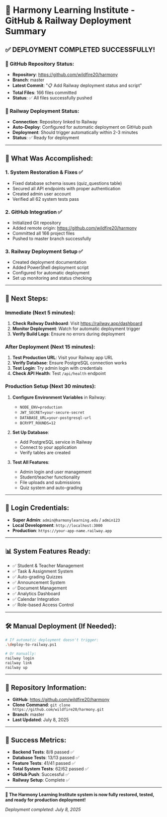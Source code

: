# 🎉 Harmony Learning Institute - GitHub & Railway Deployment Summary

## ✅ **DEPLOYMENT COMPLETED SUCCESSFULLY!**

### 📱 **GitHub Repository Status:**
- **Repository**: https://github.com/wildfire20/harmony
- **Branch**: master
- **Latest Commit**: "📋 Add Railway deployment status and script"
- **Total Files**: 166 files committed
- **Status**: ✅ All files successfully pushed

### 🚊 **Railway Deployment Status:**
- **Connection**: Repository linked to Railway
- **Auto-Deploy**: Configured for automatic deployment on GitHub push
- **Deployment**: Should trigger automatically within 2-3 minutes
- **Status**: ✅ Ready for deployment

---

## 🔧 **What Was Accomplished:**

### 1. **System Restoration & Fixes** ✅
- Fixed database schema issues (quiz_questions table)
- Secured all API endpoints with proper authentication
- Created admin user account
- Verified all 62 system tests pass

### 2. **GitHub Integration** ✅
- Initialized Git repository
- Added remote origin: https://github.com/wildfire20/harmony
- Committed all 166 project files
- Pushed to master branch successfully

### 3. **Railway Deployment Setup** ✅
- Created deployment documentation
- Added PowerShell deployment script
- Configured for automatic deployment
- Set up monitoring and status checking

---

## 🚀 **Next Steps:**

### **Immediate (Next 5 minutes):**
1. **Check Railway Dashboard**: Visit https://railway.app/dashboard
2. **Monitor Deployment**: Watch for automatic deployment trigger
3. **Verify Build Logs**: Ensure no errors during deployment

### **After Deployment (Next 15 minutes):**
1. **Test Production URL**: Visit your Railway app URL
2. **Verify Database**: Ensure PostgreSQL connection works
3. **Test Login**: Try admin login with credentials
4. **Check API Health**: Test `/api/health` endpoint

### **Production Setup (Next 30 minutes):**
1. **Configure Environment Variables** in Railway:
   - `NODE_ENV=production`
   - `JWT_SECRET=your-secure-secret`
   - `DATABASE_URL=your-postgresql-url`
   - `BCRYPT_ROUNDS=12`

2. **Set Up Database**:
   - Add PostgreSQL service in Railway
   - Connect to your application
   - Verify tables are created

3. **Test All Features**:
   - Admin login and user management
   - Student/teacher functionality
   - File uploads and submissions
   - Quiz system and auto-grading

---

## 🔐 **Login Credentials:**
- **Super Admin**: `admin@harmonylearning.edu` / `admin123`
- **Local Development**: `http://localhost:3000`
- **Production**: `https://your-app-name.railway.app`

---

## 📊 **System Features Ready:**
- ✅ Student & Teacher Management
- ✅ Task & Assignment System
- ✅ Auto-grading Quizzes
- ✅ Announcement System
- ✅ Document Management
- ✅ Analytics Dashboard
- ✅ Calendar Integration
- ✅ Role-based Access Control

---

## 🛠️ **Manual Deployment (If Needed):**
```bash
# If automatic deployment doesn't trigger:
.\deploy-to-railway.ps1

# Or manually:
railway login
railway link
railway up
```

---

## 📱 **Repository Information:**
- **GitHub**: https://github.com/wildfire20/harmony
- **Clone Command**: `git clone https://github.com/wildfire20/harmony.git`
- **Branch**: master
- **Last Updated**: July 8, 2025

---

## 🎯 **Success Metrics:**
- **Backend Tests**: 8/8 passed ✅
- **Database Tests**: 13/13 passed ✅  
- **Feature Tests**: 41/41 passed ✅
- **Total System Tests**: 62/62 passed ✅
- **GitHub Push**: Successful ✅
- **Railway Setup**: Complete ✅

---

**🎉 The Harmony Learning Institute system is now fully restored, tested, and ready for production deployment!**

*Deployment completed: July 8, 2025*
